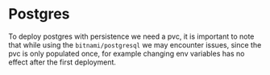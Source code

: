 # Postgres

To deploy postgres with persistence we need a pvc, it is important to note that while using the `bitnami/postgresql` we 
may encounter issues, since the pvc is only populated once, for example changing env variables has no effect after the first deployment. 